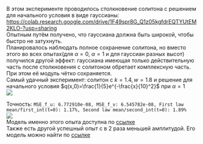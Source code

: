 В этом эксперименте проводилось столкновение солитона с решением для начального условия в виде гауссианы:  
<https://colab.research.google.com/drive/1F49spr8G_Q1z05kgfdrEQTYUtEM2KLO-?usp=sharing>  
Опытным путём получено, что гауссиана должна быть широкой, чтобы быстро не затухнуть.  
Планировалось наблюдать полное сохранение солитона, но вместо этого во всех опытах(для $\alpha=0$, $\alpha=1$ и для гауссиан разных высот) получился другой эффект:
гауссиана имеющая только действительную часть после столкновения с солитоном обретает комплексную часть. При этом её модуль чётко сохраняется.  
Самый удачный эксперимент: солитон с $k=1.4, w=1.8$ и решение для начального условия $q(x,0)=\frac{1}{5}e^{-\frac{x}{10}^2}$ при $\alpha=1$  
<img src="https://github.com/mikhakuv/PINNs/blob/main/pictures/exp45_results_ic.png">  

Точность: `MSE_f_u: 6.772910e-08, MSE_f_v: 6.545782e-08, First law mean/first_int(t=0): 1.17%, Second law mean/second_int(t=0): 1.89%`  
<img src="https://github.com/mikhakuv/PINNs/blob/main/pictures/exp45_results_uv.png">  
Модель именно этого опыта доступна по [ссылке](https://github.com/mikhakuv/PINNs/blob/main/models/model_45_a1_1.pth)  
Также есть другой успешный опыт с в 2 раза меньшей амплитудой. Его модель можно найти по [ссылке](https://github.com/mikhakuv/PINNs/blob/main/models/model_45_a1_2.pth)  
